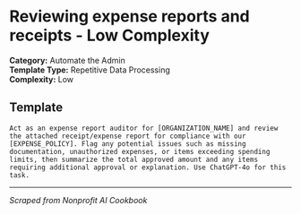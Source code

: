 # Reviewing expense reports and receipts - Low Complexity

**Category:** Automate the Admin  
**Template Type:** Repetitive Data Processing  
**Complexity:** Low

## Template

```
Act as an expense report auditor for [ORGANIZATION_NAME] and review the attached receipt/expense report for compliance with our [EXPENSE_POLICY]. Flag any potential issues such as missing documentation, unauthorized expenses, or items exceeding spending limits, then summarize the total approved amount and any items requiring additional approval or explanation. Use ChatGPT-4o for this task.
```

---
*Scraped from Nonprofit AI Cookbook*
